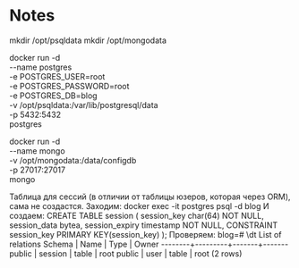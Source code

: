 # Notes
mkdir /opt/psqldata
mkdir /opt/mongodata

docker run -d \
    --name postgres \
    -e POSTGRES_USER=root \
    -e POSTGRES_PASSWORD=root \
    -e POSTGRES_DB=blog \
    -v /opt/psqldata:/var/lib/postgresql/data \
    -p 5432:5432 \
    postgres
    
docker run -d \
    --name mongo \
    -v /opt/mongodata:/data/configdb \
    -p 27017:27017 \
    mongo
    
Таблица для сессий (в отличии от таблицы юзеров, которая через ORM), сама не создастся.
Заходим:
docker exec -it postgres psql -d blog
И создаем:
CREATE TABLE session (
session_key	char(64) NOT NULL,
session_data	bytea,
session_expiry	timestamp NOT NULL,
CONSTRAINT session_key PRIMARY KEY(session_key)
);
Проверяем:
blog=# \dt
        List of relations
 Schema |  Name   | Type  | Owner 
--------+---------+-------+-------
 public | session | table | root
 public | user    | table | root
(2 rows)